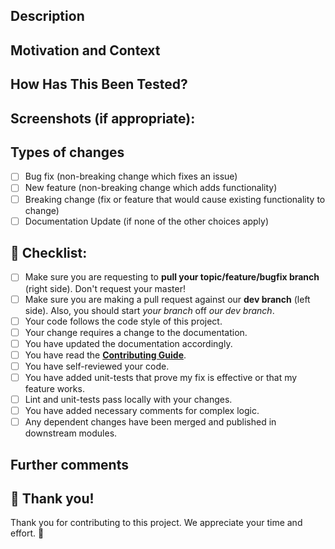 <!--- Provide a general summary of your changes in the Title above -->

## Description
<!--- Describe your changes in detail -->

## Motivation and Context
<!--- Why is this change required? What problem does it solve? -->
<!--- If it fixes an open issue, please link to the issue here. -->
<!--- Why you chose the solution you did and what alternatives you considered? -->

## How Has This Been Tested?
<!--- Please describe in detail how you tested your changes. -->
<!--- Include details of your testing environment, and the tests you ran to -->
<!--- see how your change affects other areas of the code, etc. -->

## Screenshots (if appropriate):


## Types of changes
<!--- What types of changes does your code introduce? Put an `x` in all the boxes that apply: -->
- [ ] Bug fix (non-breaking change which fixes an issue)
- [ ] New feature (non-breaking change which adds functionality)
- [ ] Breaking change (fix or feature that would cause existing functionality to change)
- [ ] Documentation Update (if none of the other choices apply)

## 🚨 Checklist:
<!--- Go over all the following points, and put an `x` in all the boxes that apply. -->
<!--- If you're unsure about any of these, don't hesitate to ask. We're here to help! -->
- [ ] Make sure you are requesting to **pull your topic/feature/bugfix branch** (right side). Don't request your master!
- [ ] Make sure you are making a pull request against our **dev branch** (left side). Also, you should start *your branch* off *our dev branch*.
- [ ] Your code follows the code style of this project.
- [ ] Your change requires a change to the documentation.
- [ ] You have updated the documentation accordingly.
- [ ] You have read the [**Contributing Guide**](../CONTRIBUTING.md).
- [ ] You have self-reviewed your code.
- [ ] You have added unit-tests that prove my fix is effective or that my feature works.
- [ ] Lint and unit-tests pass locally with your changes.
- [ ] You have added necessary comments for complex logic.
- [ ] Any dependent changes have been merged and published in downstream modules.

## Further comments
<!--- If this is a relatively large or complex change, kick off the discussion by explaining why you chose the solution you did and what alternatives you considered, etc... -->


## 🙏 Thank you!
Thank you for contributing to this project. We appreciate your time and effort. 🎉
